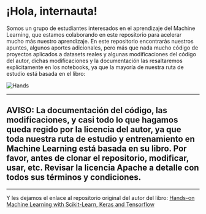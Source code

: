 # ¡Hola, internauta!

Somos un grupo de estudiantes interesados en el aprendizaje del Machine Learning, que estamos colaborando en este repositorio para acelerar mucho más nuestro aprendizaje. En este repositorio encontrarás nuestros apuntes, algunos aportes adicionales, pero más que nada mucho código de proyectos aplicados a datasets reales y algunas modificaciones del código del autor, dichas modificaciones y la documentación las resaltaremos explícitamente en los notebooks, ya que la mayoría de nuestra ruta de estudio está basada en el libro: 

![Hands](https://user-images.githubusercontent.com/63415652/102059852-15dc4a00-3db7-11eb-80c1-1d3c39c3593b.PNG)

--- 

## AVISO: La documentación del código, las modificaciones, y casi todo lo que hagamos queda regido por la licencia del autor, ya que toda nuestra ruta de estudio y entrenamiento en Machine Learning está basada en su libro. Por favor, antes de clonar el repositorio, modificar, usar, etc. Revisar la licencia Apache a detalle con todos sus términos y condiciones. 

---

Y les dejamos el enlace al repositorio original del autor del libro: [Hands-on Machine Learning with Scikit-Learn, Keras and Tensorflow](https://github.com/ageron/handson-ml2)   